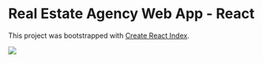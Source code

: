 # Real Estate Agency Web App - React

This project was bootstrapped with [Create React Index](https://github.com/facebook/create-react-app).

![](https://lh3.googleusercontent.com/pw/AM-JKLWJ6ukLYQCN07DRxrxCiIRpMb2YI-h0VjLC_qdh8RscNS6Y00L_PRNKZi16FnrXir5cc6w50a2kvhddaig2Lyu1DwopQcvQs8OQssng1jow0zly3ULkagRxgnOWVxu4dMvJtoEvrmgvBRY7-WS9bmic=w2998-h1930-no?authuser=0)
